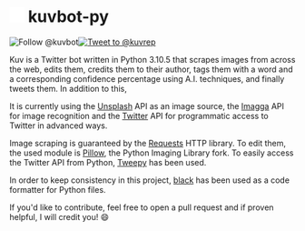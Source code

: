# <img alt="Logo" src="./misc/light_logo.png" width=26px> kuvbot-py

<a href="https://twitter.com/kuvbot"><img align="left" alt="Follow @kuvbot" src="https://dabuttonfactory.com/button.png?t=Follow+%40kuvbot&f=Open+Sans-Bold&ts=25&tc=fff&hp=35&vp=15&c=round&bgt=unicolored&bgc=1da1f2&be=1" height=26px></a>

<a href="https://twitter.com/intent/tweet?screen_name=kuvrep&ref_src=twsrc%5Etfw"><img alt="Tweet to @kuvrep" src="https://dabuttonfactory.com/button.png?t=Mention+%40kuvrep&f=Open+Sans-Bold&ts=25&tc=1da1f2&hp=35&vp=15&c=round&bgt=unicolored&bgc=fff&be=1" height=26px></a>

Kuv is a Twitter bot written in Python 3.10.5 that scrapes images from across the web, edits them, credits them to their author, tags them with a word and a corresponding confidence percentage using A.I. techniques, and finally tweets them.
In addition to this,

It is currently using the [Unsplash](https://github.com/unsplash) API as an image source, the [Imagga](https://github.com/imagga) API for image recognition and the [Twitter](https://github.com/twitter) API for programmatic access to Twitter in advanced ways.

Image scraping is guaranteed by the [Requests](https://github.com/psf/requests) HTTP library. To edit them, the used module is [Pillow](https://github.com/python-pillow/Pillow), the Python Imaging Library fork. To easily access the Twitter API from Python, [Tweepy](https://github.com/tweepy/tweepy) has been used.

In order to keep consistency in this project, [black](https://github.com/psf/black) has been used as a code formatter for Python files.

If you'd like to contribute, feel free to open a pull request and if proven helpful, I will credit you! 😄
